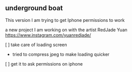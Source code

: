 ## underground boat

This version I am trying to get Iphone permissions to work

a new project I am working on with the artist RedJade Yuan https://www.instagram.com/yuanredjade/


[ ] take care of loading screen 
   - tried to compress jpeg to make loading quicker
   
[ ] get it to ask permissions on iphone